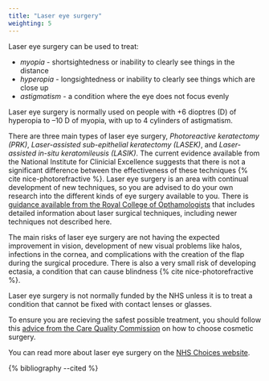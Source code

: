 ```yaml
---
title: "Laser eye surgery"
weighting: 5
---
```


Laser eye surgery can be used to treat:

- *myopia* - shortsightedness or inability to clearly see things in the distance
- *hyperopia* - longsightedness or inability to clearly see things which are close up
- *astigmatism* - a condition where the eye does not focus evenly

Laser eye surgery is normally used on people with +6 dioptres (D) of hyperopia to –10 D of myopia, with up to 4 cylinders of astigmatism.

There are three main types of laser eye surgery, *Photoreactive keratectomy (PRK)*, *Laser-assisted sub-epithelial keratectomy (LASEK)*, and *Laser-assisted in-situ keratomileusis (LASIK)*. The current evidence available from the National Institute for Clinicial Excellence suggests that there is not a significant difference between the effectiveness of these techniques {% cite nice-photorefractive %}. Laser eye surgery is an area with continual development of new techniques, so you are advised to do your own research into the different kinds of eye surgery available to you. There is [guidance available from the Royal College of Opthamologists](https://www.rcophth.ac.uk/wp-content/uploads/2015/03/Patient-Guide-to-Excimer-Laser-Refractive-Surgery-2011.pdf) that includes detailed information about laser surgical techniques, including newer techniques not described here.

The main risks of laser eye surgery are not having the expected improvement in vision, development of new visual problems like halos, infections in the cornea, and complications with the creation of the flap during the surgical procedure. There is also a very small risk of developing ectasia, a condition that can cause blindness {% cite nice-photorefractive %}.

Laser eye surgery is not normally funded by the NHS unless it is to treat a condition that cannot be fixed with contact lenses or glasses.

To ensure you are recieving the safest possible treatment, you should follow this [advice from the Care Quality Commission](http://www.cqc.org.uk/help-advice/help-choosing-care-services/choosing-cosmetic-surgery) on how to choose cosmetic surgery.

You can read more about laser eye surgery on the [NHS Choices website](http://www.nhs.uk/Livewell/Eyehealth/Pages/Lasers.aspx).

{% bibliography --cited %}